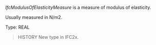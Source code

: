 _IfcModulusOfElasticityMeasure_ is a measure of modulus of elasticity.

<!-- end of short definition -->


Usually measured in N/m2.

Type: REAL

> HISTORY New type in IFC2x.
